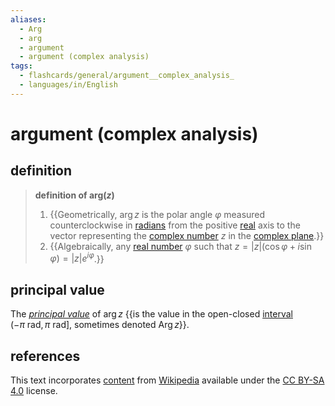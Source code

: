 ```yaml
---
aliases:
  - Arg
  - arg
  - argument
  - argument (complex analysis)
tags:
  - flashcards/general/argument__complex_analysis_
  - languages/in/English
---
```


# argument (complex analysis)

## definition

> __definition of arg(_z_)__
>
> 1. {{Geometrically, $\arg z$ is the polar angle $\varphi$ measured counterclockwise in [radians](radian.md) from the positive [real](real%20number.md) axis to the vector representing the [complex number](complex%20number.md) $z$ in the [complex plane](complex%20plane.md).}}
> 2. {{Algebraically, any [real number](real%20number.md) $\varphi$ such that $z = \lvert z \rvert (\cos \varphi + i \sin \varphi) = \lvert z \rvert e^{i \varphi}$.}} <!--SR:!2024-01-04,14,290!2024-01-01,11,270-->

## principal value

The _[principal value](principal%20value.md)_ of $\arg z$ {{is the value in the open-closed [interval](interval%20(mathematics).md) $(-\pi \mathrm{\ rad},\pi \mathrm{\ rad}]$, sometimes denoted $\operatorname{Arg} z$}}. <!--SR:!2024-01-07,17,290-->

## references

This text incorporates [content](https://en.wikipedia.org/wiki/argument_(complex_analysis)) from [Wikipedia](Wikipedia.md) available under the [CC BY-SA 4.0](https://creativecommons.org/licenses/by-sa/4.0/) license.
